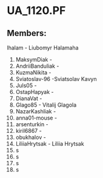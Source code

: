 # UA_1120.PF

## Members:

lhalam - Liubomyr Halamaha
1) MaksymDiak - 
2) AndriiBanduliak - 
3) KuzmaNikita - 
4) Sviatoslav-96 -Sviatsolav Kavyn  
5) Juls05 - 
6) OstapHapyak - 
7) DianaVat - 
8) Glago85 - Vitalij Glagola
9) NazarKashliak - 
10) anna01-mouse - 
11) arsenturkin - 
12) kiril6867 - 
13) obukhalov - 
14) LiliiaHrytsak - Liliia Hrytsak
15) s
16) s
17) s
18) s